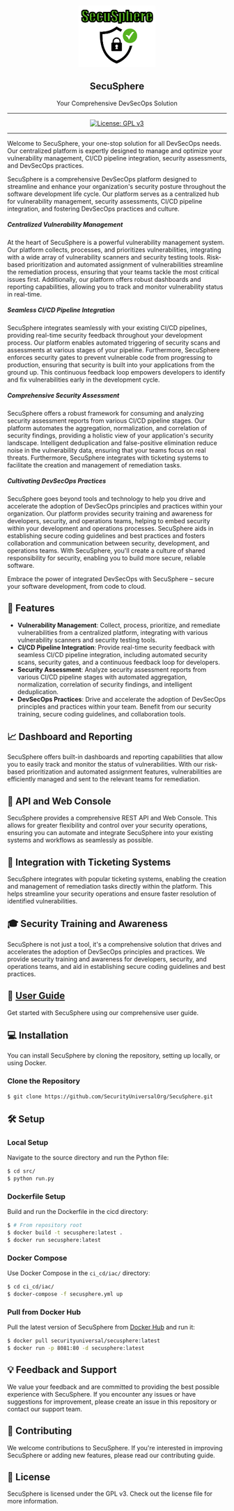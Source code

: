 <div align="center">
  <img alt="Secusphere Logo" src="user_guide/images/secusphere.png" height="140" />
  <h2 align="center">SecuSphere</h2>
  <p align="center">Your Comprehensive DevSecOps Solution</p>
</div>

---

<div align="center">



[![License: GPL v3](https://img.shields.io/badge/License-GPLv3-blue.svg)](https://www.gnu.org/licenses/gpl-3.0)


</div>

---

Welcome to SecuSphere, your one-stop solution for all DevSecOps needs. Our centralized platform is expertly designed to manage and optimize your vulnerability management, CI/CD pipeline integration, security assessments, and DevSecOps practices.


SecuSphere is a comprehensive DevSecOps platform designed to streamline and enhance your organization's security posture throughout the software development life cycle. Our platform serves as a centralized hub for vulnerability management, security assessments, CI/CD pipeline integration, and fostering DevSecOps practices and culture.

##### Centralized Vulnerability Management

At the heart of SecuSphere is a powerful vulnerability management system. Our platform collects, processes, and prioritizes vulnerabilities, integrating with a wide array of vulnerability scanners and security testing tools. Risk-based prioritization and automated assignment of vulnerabilities streamline the remediation process, ensuring that your teams tackle the most critical issues first. Additionally, our platform offers robust dashboards and reporting capabilities, allowing you to track and monitor vulnerability status in real-time.

##### Seamless CI/CD Pipeline Integration

SecuSphere integrates seamlessly with your existing CI/CD pipelines, providing real-time security feedback throughout your development process. Our platform enables automated triggering of security scans and assessments at various stages of your pipeline. Furthermore, SecuSphere enforces security gates to prevent vulnerable code from progressing to production, ensuring that security is built into your applications from the ground up. This continuous feedback loop empowers developers to identify and fix vulnerabilities early in the development cycle.

##### Comprehensive Security Assessment

SecuSphere offers a robust framework for consuming and analyzing security assessment reports from various CI/CD pipeline stages. Our platform automates the aggregation, normalization, and correlation of security findings, providing a holistic view of your application's security landscape. Intelligent deduplication and false-positive elimination reduce noise in the vulnerability data, ensuring that your teams focus on real threats. Furthermore, SecuSphere integrates with ticketing systems to facilitate the creation and management of remediation tasks.

##### Cultivating DevSecOps Practices

SecuSphere goes beyond tools and technology to help you drive and accelerate the adoption of DevSecOps principles and practices within your organization. Our platform provides security training and awareness for developers, security, and operations teams, helping to embed security within your development and operations processes. SecuSphere aids in establishing secure coding guidelines and best practices and fosters collaboration and communication between security, development, and operations teams. With SecuSphere, you'll create a culture of shared responsibility for security, enabling you to build more secure, reliable software.

Embrace the power of integrated DevSecOps with SecuSphere – secure your software development, from code to cloud.

## 🌟 Features

- **Vulnerability Management**: Collect, process, prioritize, and remediate vulnerabilities from a centralized platform, integrating with various vulnerability scanners and security testing tools.
- **CI/CD Pipeline Integration**: Provide real-time security feedback with seamless CI/CD pipeline integration, including automated security scans, security gates, and a continuous feedback loop for developers.
- **Security Assessment**: Analyze security assessment reports from various CI/CD pipeline stages with automated aggregation, normalization, correlation of security findings, and intelligent deduplication.
- **DevSecOps Practices**: Drive and accelerate the adoption of DevSecOps principles and practices within your team. Benefit from our security training, secure coding guidelines, and collaboration tools.

## 📈 Dashboard and Reporting

SecuSphere offers built-in dashboards and reporting capabilities that allow you to easily track and monitor the status of vulnerabilities. With our risk-based prioritization and automated assignment features, vulnerabilities are efficiently managed and sent to the relevant teams for remediation.

## 🔗 API and Web Console

SecuSphere provides a comprehensive REST API and Web Console. This allows for greater flexibility and control over your security operations, ensuring you can automate and integrate SecuSphere into your existing systems and workflows as seamlessly as possible.

## 💼 Integration with Ticketing Systems

SecuSphere integrates with popular ticketing systems, enabling the creation and management of remediation tasks directly within the platform. This helps streamline your security operations and ensure faster resolution of identified vulnerabilities.

## 🎓 Security Training and Awareness

SecuSphere is not just a tool, it's a comprehensive solution that drives and accelerates the adoption of DevSecOps principles and practices. We provide security training and awareness for developers, security, and operations teams, and aid in establishing secure coding guidelines and best practices.

## 📘 [User Guide](user_guide/index.md)

Get started with SecuSphere using our comprehensive user guide.

## 💻 Installation

You can install SecuSphere by cloning the repository, setting up locally, or using Docker.

### Clone the Repository

```bash
$ git clone https://github.com/SecurityUniversalOrg/SecuSphere.git
```

## 🛠️ Setup

### Local Setup

Navigate to the source directory and run the Python file:

```bash
$ cd src/
$ python run.py
```

### Dockerfile Setup

Build and run the Dockerfile in the cicd directory:

```bash
$ # From repository root
$ docker build -t secusphere:latest .
$ docker run secusphere:latest
```

### Docker Compose

Use Docker Compose in the `ci_cd/iac/` directory:

```bash
$ cd ci_cd/iac/
$ docker-compose -f secusphere.yml up
```

### Pull from Docker Hub

Pull the latest version of SecuSphere from [Docker Hub](https://hub.docker.com/r/securityuniversal/secusphere) and run it:

```bash
$ docker pull securityuniversal/secusphere:latest
$ docker run -p 8081:80 -d secusphere:latest
```

## 💡 Feedback and Support

We value your feedback and are committed to providing the best possible experience with SecuSphere. If you encounter any issues or have suggestions for improvement, please create an issue in this repository or contact our support team.

## 🙌 Contributing

We welcome contributions to SecuSphere. If you're interested in improving SecuSphere or adding new features, please read our contributing guide.

## 📄 License

SecuSphere is licensed under the GPL v3. Check out the license file for more information.
